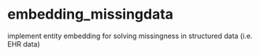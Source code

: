 # embedding_missingdata
implement entity embedding for solving missingness in structured data (i.e. EHR data)
